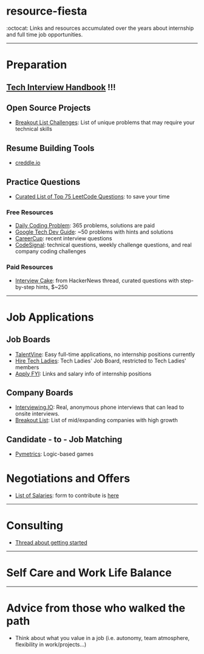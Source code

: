 # resource-fiesta
:octocat: Links and resources accumulated over the years about internship and full time job opportunities. 

***

# Preparation

## [Tech Interview Handbook](https://github.com/yangshun/tech-interview-handbook) !!!

## Open Source Projects
- [Breakout List Challenges](https://breakoutlist.com/breakout-challenges/): List of unique problems that may require your technical skills

## Resume Building Tools
- [creddle.io](http://creddle.io/)

## Practice Questions
- [Curated List of Top 75 LeetCode Questions](https://www.teamblind.com/article/New-Year-Gift---Curated-List-of-Top-75-LeetCode-Questions-to-Save-Your-Time-OaM1orEU): to save your time

### Free Resources
- [Daily Coding Problem](https://www.dailycodingproblem.com): 365 problems, solutions are paid
- [Google Tech Dev Guide](https://techdevguide.withgoogle.com/): ~50 problems with hints and solutions
- [CareerCup](https://www.careercup.com/): recent interview questions
- [CodeSignal](https://app.codesignal.com/): technical questions, weekly challenge questions, and real company coding challenges

### Paid Resources
- [Interview Cake](https://www.interviewcake.com/): from HackerNews thread, curated questions with step-by-step hints, $~250


***

# Job Applications

## Job Boards
- [TalentVine](https://www.talentvine.io/?ref=dailycodingproblem): Easy full-time applications, no internship positions currently
- [Hire Tech Ladies](https://www.hiretechladies.com/jobs): Tech Ladies' Job Board, restricted to Tech Ladies' members
- [Apply FYI](https://apply.fyi/): Links and salary info of internship positions

## Company Boards
- [Interviewing.IO](https://interviewing.io/): Real, anonymous phone interviews that can lead to onsite interviews.
- [Breakout List](https://breakoutlist.com/): List of mid/expanding companies with high growth

## Candidate - to - Job Matching
- [Pymetrics](https://www.pymetrics.com/employers/): Logic-based games

# Negotiations and Offers
- [List of Salaries](https://docs.google.com/spreadsheets/d/1Km9bsx0SWPDiOPMYvremSDujyS5sF0ZQvbxr5S52wSA/edit#gid=1649958221): form to contribute is [here](https://goo.gl/forms/iJAdQfrswCN5nrWI3)

***

# Consulting
- [Thread about getting started](https://news.ycombinator.com/item?id=19455224)

***

# Self Care and Work Life Balance

***

# Advice from those who walked the path
- Think about what you value in a job (i.e. autonomy, team atmosphere, flexibility in work/projects...) 

